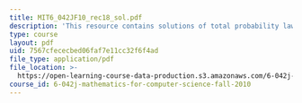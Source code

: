 ```yaml
---
title: MIT6_042JF10_rec18_sol.pdf
description: 'This resource contains solutions of total probability law. '
type: course
layout: pdf
uid: 7567cfececbed06faf7e11cc32f6f4ad
file_type: application/pdf
file_location: >-
  https://open-learning-course-data-production.s3.amazonaws.com/6-042j-mathematics-for-computer-science-fall-2010/7567cfececbed06faf7e11cc32f6f4ad_MIT6_042JF10_rec18_sol.pdf
course_id: 6-042j-mathematics-for-computer-science-fall-2010
---
```

